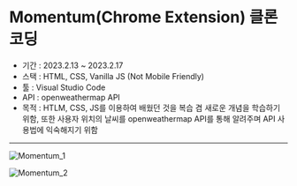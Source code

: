 # Momentum(Chrome Extension) 클론 코딩

- 기간 : 2023.2.13 ~ 2023.2.17
- 스택 : HTML, CSS, Vanilla JS (Not Mobile Friendly)
- 툴 : Visual Studio Code
- API : openweathermap API
- 목적 : HTLM, CSS, JS를 이용하여 배웠던 것을 복습 겸 새로운 개념을 학습하기 위함, 또한 사용자 위치의 날씨를 openweathermap API를 통해 알려주며 API 사용법에 익숙해지기 위함

---
![Momentum_1](https://user-images.githubusercontent.com/57612261/221536925-6de7803a-f740-4117-8712-db6281f84cbd.png)  

![Momentum_2](https://user-images.githubusercontent.com/57612261/221536937-66bcc8ef-2659-43f3-b2b9-a61f065d48e8.png)
